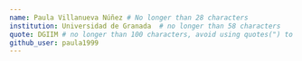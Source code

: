 ```yaml
---
name: Paula Villanueva Núñez # No longer than 28 characters
institution: Universidad de Granada  # no longer than 58 characters
quote: DGIIM # no longer than 100 characters, avoid using quotes(") to guarantee the format remains the same.
github_user: paula1999
---
```

